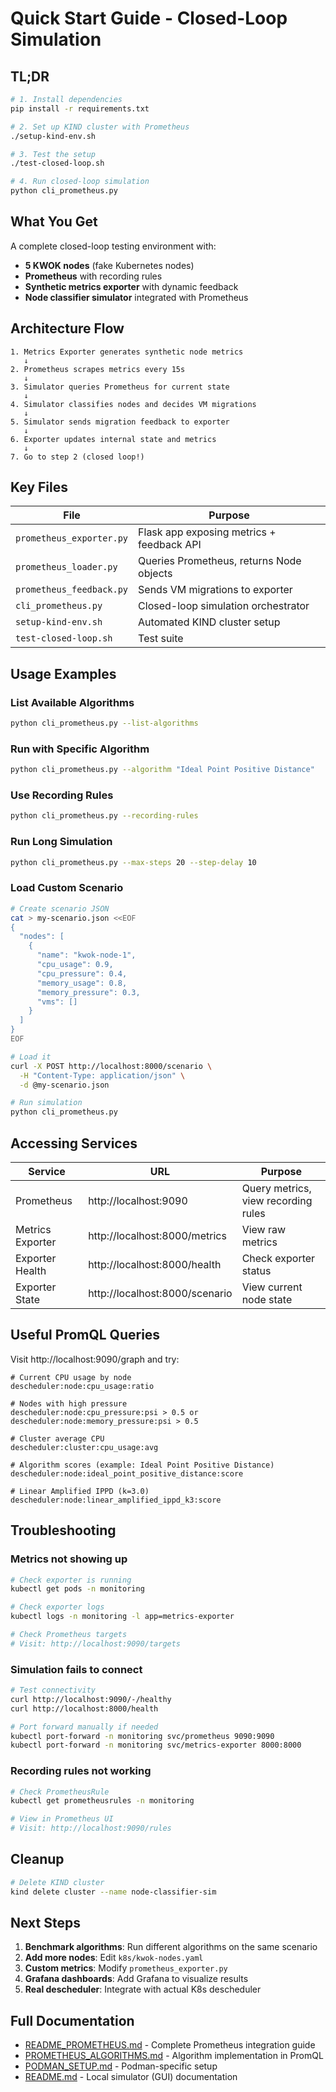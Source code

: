 # Quick Start Guide - Closed-Loop Simulation

## TL;DR

```bash
# 1. Install dependencies
pip install -r requirements.txt

# 2. Set up KIND cluster with Prometheus
./setup-kind-env.sh

# 3. Test the setup
./test-closed-loop.sh

# 4. Run closed-loop simulation
python cli_prometheus.py
```

## What You Get

A complete closed-loop testing environment with:
- **5 KWOK nodes** (fake Kubernetes nodes)
- **Prometheus** with recording rules
- **Synthetic metrics exporter** with dynamic feedback
- **Node classifier simulator** integrated with Prometheus

## Architecture Flow

```
1. Metrics Exporter generates synthetic node metrics
   ↓
2. Prometheus scrapes metrics every 15s
   ↓
3. Simulator queries Prometheus for current state
   ↓
4. Simulator classifies nodes and decides VM migrations
   ↓
5. Simulator sends migration feedback to exporter
   ↓
6. Exporter updates internal state and metrics
   ↓
7. Go to step 2 (closed loop!)
```

## Key Files

| File | Purpose |
|------|---------|
| `prometheus_exporter.py` | Flask app exposing metrics + feedback API |
| `prometheus_loader.py` | Queries Prometheus, returns Node objects |
| `prometheus_feedback.py` | Sends VM migrations to exporter |
| `cli_prometheus.py` | Closed-loop simulation orchestrator |
| `setup-kind-env.sh` | Automated KIND cluster setup |
| `test-closed-loop.sh` | Test suite |

## Usage Examples

### List Available Algorithms

```bash
python cli_prometheus.py --list-algorithms
```

### Run with Specific Algorithm

```bash
python cli_prometheus.py --algorithm "Ideal Point Positive Distance"
```

### Use Recording Rules

```bash
python cli_prometheus.py --recording-rules
```

### Run Long Simulation

```bash
python cli_prometheus.py --max-steps 20 --step-delay 10
```

### Load Custom Scenario

```bash
# Create scenario JSON
cat > my-scenario.json <<EOF
{
  "nodes": [
    {
      "name": "kwok-node-1",
      "cpu_usage": 0.9,
      "cpu_pressure": 0.4,
      "memory_usage": 0.8,
      "memory_pressure": 0.3,
      "vms": []
    }
  ]
}
EOF

# Load it
curl -X POST http://localhost:8000/scenario \
  -H "Content-Type: application/json" \
  -d @my-scenario.json

# Run simulation
python cli_prometheus.py
```

## Accessing Services

| Service | URL | Purpose |
|---------|-----|---------|
| Prometheus | http://localhost:9090 | Query metrics, view recording rules |
| Metrics Exporter | http://localhost:8000/metrics | View raw metrics |
| Exporter Health | http://localhost:8000/health | Check exporter status |
| Exporter State | http://localhost:8000/scenario | View current node state |

## Useful PromQL Queries

Visit http://localhost:9090/graph and try:

```promql
# Current CPU usage by node
descheduler:node:cpu_usage:ratio

# Nodes with high pressure
descheduler:node:cpu_pressure:psi > 0.5 or descheduler:node:memory_pressure:psi > 0.5

# Cluster average CPU
descheduler:cluster:cpu_usage:avg

# Algorithm scores (example: Ideal Point Positive Distance)
descheduler:node:ideal_point_positive_distance:score

# Linear Amplified IPPD (k=3.0)
descheduler:node:linear_amplified_ippd_k3:score
```

## Troubleshooting

### Metrics not showing up

```bash
# Check exporter is running
kubectl get pods -n monitoring

# Check exporter logs
kubectl logs -n monitoring -l app=metrics-exporter

# Check Prometheus targets
# Visit: http://localhost:9090/targets
```

### Simulation fails to connect

```bash
# Test connectivity
curl http://localhost:9090/-/healthy
curl http://localhost:8000/health

# Port forward manually if needed
kubectl port-forward -n monitoring svc/prometheus 9090:9090
kubectl port-forward -n monitoring svc/metrics-exporter 8000:8000
```

### Recording rules not working

```bash
# Check PrometheusRule
kubectl get prometheusrules -n monitoring

# View in Prometheus UI
# Visit: http://localhost:9090/rules
```

## Cleanup

```bash
# Delete KIND cluster
kind delete cluster --name node-classifier-sim
```

## Next Steps

1. **Benchmark algorithms**: Run different algorithms on the same scenario
2. **Add more nodes**: Edit `k8s/kwok-nodes.yaml`
3. **Custom metrics**: Modify `prometheus_exporter.py`
4. **Grafana dashboards**: Add Grafana to visualize results
5. **Real descheduler**: Integrate with actual K8s descheduler

## Full Documentation

- [README_PROMETHEUS.md](README_PROMETHEUS.md) - Complete Prometheus integration guide
- [PROMETHEUS_ALGORITHMS.md](PROMETHEUS_ALGORITHMS.md) - Algorithm implementation in PromQL
- [PODMAN_SETUP.md](PODMAN_SETUP.md) - Podman-specific setup
- [README.md](README.md) - Local simulator (GUI) documentation